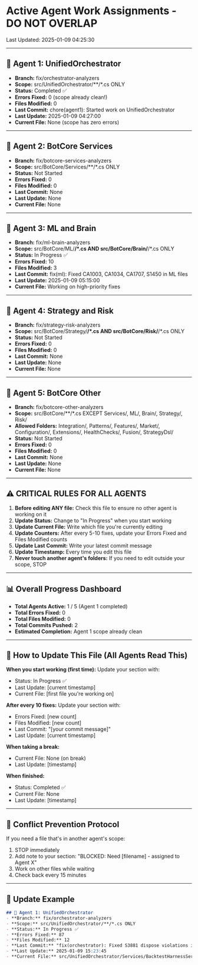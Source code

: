 # Active Agent Work Assignments - DO NOT OVERLAP

Last Updated: 2025-01-09 04:25:30

---

## 🤖 Agent 1: UnifiedOrchestrator
- **Branch:** fix/orchestrator-analyzers
- **Scope:** src/UnifiedOrchestrator/**/*.cs ONLY
- **Status:** Completed ✅
- **Errors Fixed:** 0 (scope already clean!)
- **Files Modified:** 0
- **Last Commit:** chore(agent1): Started work on UnifiedOrchestrator
- **Last Update:** 2025-01-09 04:27:00
- **Current File:** None (scope has zero errors)

---

## 🤖 Agent 2: BotCore Services  
- **Branch:** fix/botcore-services-analyzers
- **Scope:** src/BotCore/Services/**/*.cs ONLY
- **Status:** Not Started
- **Errors Fixed:** 0
- **Files Modified:** 0
- **Last Commit:** None
- **Last Update:** None
- **Current File:** None

---

## 🤖 Agent 3: ML and Brain
- **Branch:** fix/ml-brain-analyzers
- **Scope:** src/BotCore/ML/**/*.cs AND src/BotCore/Brain/**/*.cs ONLY
- **Status:** In Progress ✅
- **Errors Fixed:** 10
- **Files Modified:** 3
- **Last Commit:** fix(ml): Fixed CA1003, CA1034, CA1707, S1450 in ML files
- **Last Update:** 2025-01-09 05:15:00
- **Current File:** Working on high-priority fixes

---

## 🤖 Agent 4: Strategy and Risk
- **Branch:** fix/strategy-risk-analyzers
- **Scope:** src/BotCore/Strategy/**/*.cs AND src/BotCore/Risk/**/*.cs ONLY
- **Status:** Not Started
- **Errors Fixed:** 0
- **Files Modified:** 0
- **Last Commit:** None
- **Last Update:** None
- **Current File:** None

---

## 🤖 Agent 5: BotCore Other
- **Branch:** fix/botcore-other-analyzers
- **Scope:** src/BotCore/**/*.cs EXCEPT Services/, ML/, Brain/, Strategy/, Risk/
- **Allowed Folders:** Integration/, Patterns/, Features/, Market/, Configuration/, Extensions/, HealthChecks/, Fusion/, StrategyDsl/
- **Status:** Not Started
- **Errors Fixed:** 0
- **Files Modified:** 0
- **Last Commit:** None
- **Last Update:** None
- **Current File:** None

---

## ⚠️ CRITICAL RULES FOR ALL AGENTS

1. **Before editing ANY file:** Check this file to ensure no other agent is working on it
2. **Update Status:** Change to "In Progress" when you start working
3. **Update Current File:** Write which file you're currently editing
4. **Update Counters:** After every 5-10 fixes, update your Errors Fixed and Files Modified counts
5. **Update Last Commit:** Write your latest commit message
6. **Update Timestamp:** Every time you edit this file
7. **Never touch another agent's folders:** If you need to edit outside your scope, STOP

---

## 📊 Overall Progress Dashboard

- **Total Agents Active:** 1 / 5 (Agent 1 completed)
- **Total Errors Fixed:** 0
- **Total Files Modified:** 0
- **Total Commits Pushed:** 2
- **Estimated Completion:** Agent 1 scope already clean

---

## 🔄 How to Update This File (All Agents Read This)

**When you start working (first time):**
Update your section with:
- Status: In Progress ✅
- Last Update: [current timestamp]
- Current File: [first file you're working on]

**After every 10 fixes:**
Update your section with:
- Errors Fixed: [new count]
- Files Modified: [new count]
- Last Commit: "[your commit message]"
- Last Update: [current timestamp]

**When taking a break:**
- Current File: None (on break)
- Last Update: [timestamp]

**When finished:**
- Status: Completed ✅
- Current File: None
- Last Update: [timestamp]

---

## 🚫 Conflict Prevention Protocol

If you need a file that's in another agent's scope:
1. STOP immediately
2. Add note to your section: "BLOCKED: Need [filename] - assigned to Agent X"
3. Work on other files while waiting
4. Check back every 15 minutes

---

## 📝 Update Example

```markdown
## 🤖 Agent 1: UnifiedOrchestrator
- **Branch:** fix/orchestrator-analyzers
- **Scope:** src/UnifiedOrchestrator/**/*.cs ONLY
- **Status:** In Progress ✅
- **Errors Fixed:** 87
- **Files Modified:** 12
- **Last Commit:** "fix(orchestrator): Fixed S3881 dispose violations in Program.cs, Startup.cs"
- **Last Update:** 2025-01-09 15:23:45
- **Current File:** src/UnifiedOrchestrator/Services/BacktestHarnessService.cs
```
